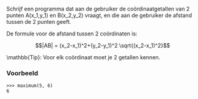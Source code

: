 Schrijf een programma dat aan de gebruiker de coördinaatgetallen van 2 punten A(x_1,y_1) en B(x_2,y_2) vraagt, en die aan de gebruiker de afstand tussen de 2 punten geeft. 

De formule voor de afstand tussen 2 coördinaten is:

$$|AB| = (x_2-x_1)^2+(y_2-y_1)^2 \sqrt{(x_2-x_1)^2}$$

\mathbb{Tip}: Voor elk coördinaat moet je 2 getallen kennen.

### Voorbeeld

```console?lang=python&prompt=>>>
>>> maximum(5, 6)
6
```
